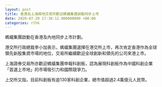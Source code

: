 ```yaml
---
layout: post
title: 香港及上海兩地交易所歡迎螞蟻集團啟動同步上市
date: 2020-07-20 17:38:12.000000000 +08:00
categories: rthk
---
```


螞蟻集團啟動在香港及內地同步上市計劃。

港交所行政總裁李小加表示，螞蟻集團選擇在港交所上市，再次肯定香港作為全球領先新股集資市場的地位，交易所繼續歡迎全球創新和領先的公司來港上市。

上海證券交易所亦歡迎螞蟻集團申報科創板，認為展現科創板作為中國科創企業「首選上市地」的市場吸引力和國際競爭力。

上交所又指，目前科創板有逾130家科創企業，總市值超過2.4萬億元人民幣。

